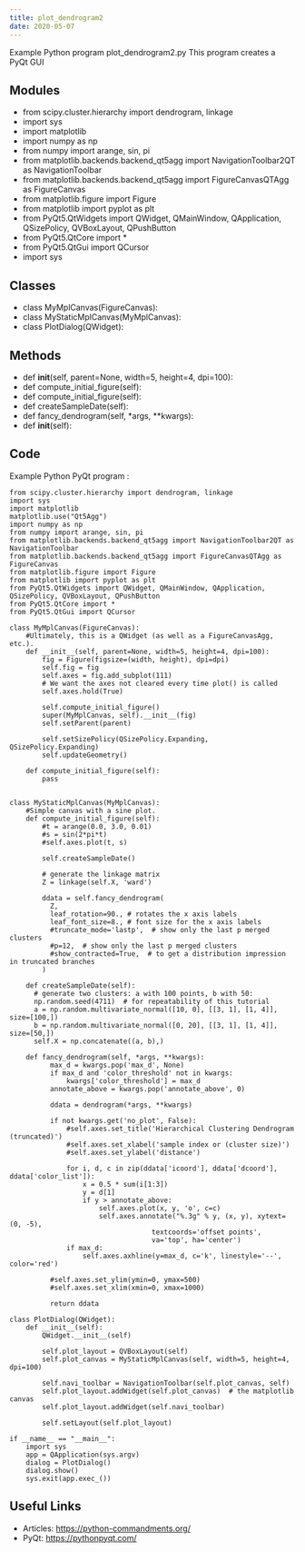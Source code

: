 ```yaml
---
title: plot_dendrogram2
date: 2020-05-07
---
```

Example Python program plot_dendrogram2.py
This program creates a PyQt GUI

## Modules

* from scipy.cluster.hierarchy import dendrogram, linkage
* import sys
* import matplotlib
* import numpy as np
* from numpy import arange, sin, pi
* from matplotlib.backends.backend_qt5agg import NavigationToolbar2QT as NavigationToolbar
* from matplotlib.backends.backend_qt5agg import FigureCanvasQTAgg as FigureCanvas
* from matplotlib.figure import Figure
* from matplotlib import pyplot as plt
* from PyQt5.QtWidgets import QWidget, QMainWindow, QApplication, QSizePolicy, QVBoxLayout, QPushButton
* from PyQt5.QtCore import *
* from PyQt5.QtGui import QCursor
* import sys

## Classes

* class MyMplCanvas(FigureCanvas):
* class MyStaticMplCanvas(MyMplCanvas):
* class PlotDialog(QWidget):

## Methods

* def __init__(self, parent=None, width=5, height=4, dpi=100):
* def compute_initial_figure(self):
* def compute_initial_figure(self):
* def createSampleDate(self):
* def fancy_dendrogram(self, *args, **kwargs):
* def __init__(self):

## Code

Example Python PyQt program :

    from scipy.cluster.hierarchy import dendrogram, linkage
    import sys
    import matplotlib
    matplotlib.use("Qt5Agg")
    import numpy as np
    from numpy import arange, sin, pi
    from matplotlib.backends.backend_qt5agg import NavigationToolbar2QT as NavigationToolbar
    from matplotlib.backends.backend_qt5agg import FigureCanvasQTAgg as FigureCanvas
    from matplotlib.figure import Figure
    from matplotlib import pyplot as plt
    from PyQt5.QtWidgets import QWidget, QMainWindow, QApplication, QSizePolicy, QVBoxLayout, QPushButton
    from PyQt5.QtCore import *
    from PyQt5.QtGui import QCursor
    
    class MyMplCanvas(FigureCanvas):
        #Ultimately, this is a QWidget (as well as a FigureCanvasAgg, etc.).
        def __init__(self, parent=None, width=5, height=4, dpi=100):
            fig = Figure(figsize=(width, height), dpi=dpi)
            self.fig = fig
            self.axes = fig.add_subplot(111)
            # We want the axes not cleared every time plot() is called
            self.axes.hold(True)
    
            self.compute_initial_figure()
            super(MyMplCanvas, self).__init__(fig)
            self.setParent(parent)
    
            self.setSizePolicy(QSizePolicy.Expanding, QSizePolicy.Expanding)
            self.updateGeometry()
    
        def compute_initial_figure(self):
            pass
    
    
    class MyStaticMplCanvas(MyMplCanvas):
        #Simple canvas with a sine plot.
        def compute_initial_figure(self):
            #t = arange(0.0, 3.0, 0.01)
            #s = sin(2*pi*t)
            #self.axes.plot(t, s)
    
            self.createSampleDate()
    
            # generate the linkage matrix
            Z = linkage(self.X, 'ward')
    
            ddata = self.fancy_dendrogram(
              Z,
              leaf_rotation=90., # rotates the x axis labels
              leaf_font_size=8., # font size for the x axis labels
              #truncate_mode='lastp',  # show only the last p merged clusters
              #p=12,  # show only the last p merged clusters
              #show_contracted=True,  # to get a distribution impression in truncated branches
            )
    
        def createSampleDate(self):
          # generate two clusters: a with 100 points, b with 50:
          np.random.seed(4711)  # for repeatability of this tutorial
          a = np.random.multivariate_normal([10, 0], [[3, 1], [1, 4]], size=[100,])
          b = np.random.multivariate_normal([0, 20], [[3, 1], [1, 4]], size=[50,])
          self.X = np.concatenate((a, b),)
    
        def fancy_dendrogram(self, *args, **kwargs):
              max_d = kwargs.pop('max_d', None)
              if max_d and 'color_threshold' not in kwargs:
                  kwargs['color_threshold'] = max_d
              annotate_above = kwargs.pop('annotate_above', 0)
    
              ddata = dendrogram(*args, **kwargs)
    
              if not kwargs.get('no_plot', False):
                  #self.axes.set_title('Hierarchical Clustering Dendrogram (truncated)')
                  #self.axes.set_xlabel('sample index or (cluster size)')
                  #self.axes.set_ylabel('distance')
    
                  for i, d, c in zip(ddata['icoord'], ddata['dcoord'], ddata['color_list']):
                      x = 0.5 * sum(i[1:3])
                      y = d[1]
                      if y > annotate_above:
                          self.axes.plot(x, y, 'o', c=c)
                          self.axes.annotate("%.3g" % y, (x, y), xytext=(0, -5),
                                       textcoords='offset points',
                                       va='top', ha='center')
                  if max_d:
                      self.axes.axhline(y=max_d, c='k', linestyle='--', color='red')
    
              #self.axes.set_ylim(ymin=0, ymax=500)
              #self.axes.set_xlim(xmin=0, xmax=1000)
    
              return ddata
    
    class PlotDialog(QWidget):
        def __init__(self):
            QWidget.__init__(self)
    
            self.plot_layout = QVBoxLayout(self)
            self.plot_canvas = MyStaticMplCanvas(self, width=5, height=4, dpi=100)
    
            self.navi_toolbar = NavigationToolbar(self.plot_canvas, self)
            self.plot_layout.addWidget(self.plot_canvas)  # the matplotlib canvas
            self.plot_layout.addWidget(self.navi_toolbar)
    
            self.setLayout(self.plot_layout)
    
    if __name__ == "__main__":
        import sys
        app = QApplication(sys.argv)
        dialog = PlotDialog()
        dialog.show()
        sys.exit(app.exec_())

## Useful Links

- Articles: https://python-commandments.org/
- PyQt: https://pythonpyqt.com/
